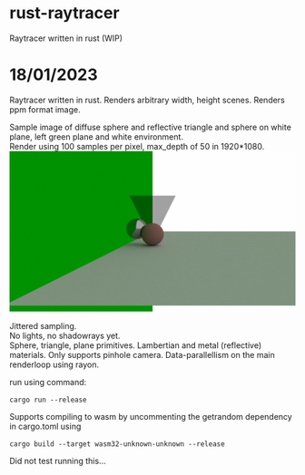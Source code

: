 # rust-raytracer
Raytracer written in rust (WIP)

# 18/01/2023

Raytracer written in rust.
Renders arbitrary width, height scenes.
Renders ppm format image.  

Sample image of diffuse sphere and reflective triangle and sphere on white plane, left green plane and white environment.  
Render using 100 samples per pixel, max_depth of 50 in 1920*1080.
![ diffuse sphere and reflective triangle and sphere on white plane, left green plane and white environment](https://github.com/LanderDebreyne/rust-raytracer/blob/main/render.png?raw=true)

Jittered sampling.  
No lights, no shadowrays yet.  
Sphere, triangle, plane primitives.
Lambertian and metal (reflective) materials.
Only supports pinhole camera.
Data-parallellism on the main renderloop using rayon.

run using command:

```
cargo run --release
```

Supports compiling to wasm by uncommenting the getrandom dependency in cargo.toml using

```
cargo build --target wasm32-unknown-unknown --release
```

Did not test running this...
